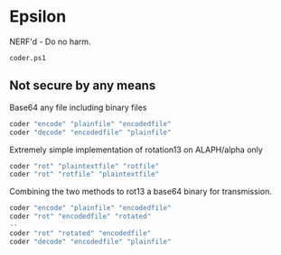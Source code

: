 # Epsilon
NERF'd - Do no harm.

`coder.ps1`

## Not secure by any means

Base64 any file including binary files

```ps1
coder "encode" "plainfile" "encodedfile"
coder "decode" "encodedfile" "plainfile"
```

Extremely simple implementation of rotation13 on ALAPH/alpha only

```ps1
coder "rot" "plaintextfile" "rotfile"
coder "rot" "rotfile" "plaintextfile"
```


Combining the two methods to rot13 a base64 binary for transmission.

```ps1
coder "encode" "plainfile" "encodedfile"
coder "rot" "encodedfile" "rotated"
-- 
coder "rot" "rotated" "encodedfile"
coder "decode" "encodedfile" "plainfile"
```

